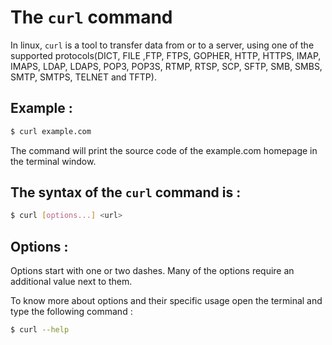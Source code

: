 # The `curl` command

In linux, `curl` is a tool to transfer data from or to a server, using one of the supported protocols(DICT, FILE ,FTP, FTPS, GOPHER, HTTP, HTTPS, IMAP, IMAPS, LDAP, LDAPS, POP3, POP3S, RTMP, RTSP, SCP, SFTP, SMB, SMBS, SMTP, SMTPS, TELNET and TFTP).

## Example :

```bash
$ curl example.com
```

The command will print the source code of the example.com homepage in the terminal window.

## The syntax of the `curl` command is :

```bash
$ curl [options...] <url>
```

## Options :

Options start with one or two dashes. Many of the options require an additional value next to them.

To know more about options and their specific usage open the terminal and type the following command :

```bash
$ curl --help
```
